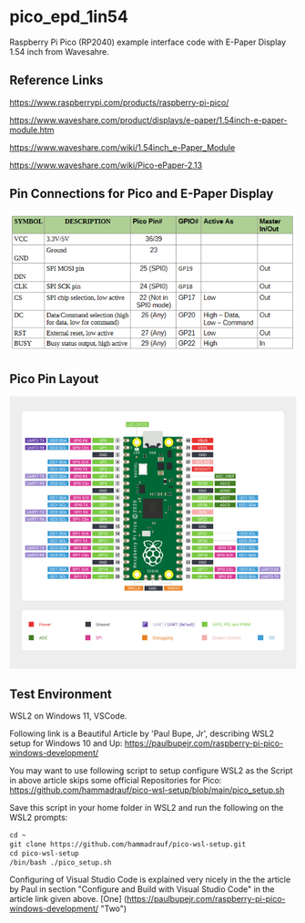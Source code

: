 # pico_epd_1in54
Raspberry Pi Pico (RP2040) example interface code with E-Paper Display 1.54 inch from Wavesahre.

## Reference Links
https://www.raspberrypi.com/products/raspberry-pi-pico/

https://www.waveshare.com/product/displays/e-paper/1.54inch-e-paper-module.htm

https://www.waveshare.com/wiki/1.54inch_e-Paper_Module

https://www.waveshare.com/wiki/Pico-ePaper-2.13

## Pin Connections for Pico and E-Paper Display
![Pin Connections](/PinConnections.png)

## Pico Pin Layout
![Pico Pin Layout](/raspberry-pi-pico-pinout.jpg)

## Test Environment
WSL2 on Windows 11, VSCode.

Following link is a Beautiful Article by 'Paul Bupe, Jr',  describing WSL2 setup for Windows 10 and Up:
https://paulbupejr.com/raspberry-pi-pico-windows-development/

You may want to use following script to setup configure WSL2 as the Script in above article skips some official Repositories for Pico:
https://github.com/hammadrauf/pico-wsl-setup/blob/main/pico_setup.sh

Save this script in your home folder in WSL2 and run the following on the WSL2 prompts:
```
cd ~
git clone https://github.com/hammadrauf/pico-wsl-setup.git
cd pico-wsl-setup
/bin/bash ./pico_setup.sh
```

Configuring of Visual Studio Code is explained very nicely in the the article by Paul in section "Configure and Build with Visual Studio Code" in the article link given above. [One] (https://paulbupejr.com/raspberry-pi-pico-windows-development/ "Two")

